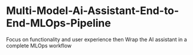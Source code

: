 # Multi-Model-Ai-Assistant-End-to-End-MLOps-Pipeline
Focus on functionality and user experience then Wrap the AI assistant in a complete MLOps workflow
